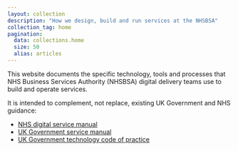 ```yaml
---
layout: collection
description: "How we design, build and run services at the NHSBSA"
collection_tag: home
pagination:
  data: collections.home
  size: 50
  alias: articles
---
```

This website documents the specific technology, tools and processes that NHS Business Services Authority (NHSBSA) digital delivery teams use to build and operate services.

It is intended to complement, not replace, existing UK Government and NHS guidance:

* [NHS digital service manual](https://service-manual.nhs.uk/)
* [UK Government service manual](https://www.gov.uk/service-manual)
* [UK Government technology code of practice](https://www.gov.uk/guidance/the-technology-code-of-practice)
